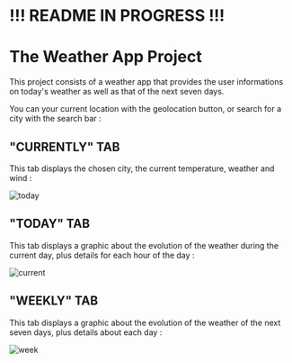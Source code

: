 # !!! README IN PROGRESS !!!

# The Weather App Project

This project consists of a weather app that provides the user informations on today's weather as well as that of the next seven days.

You can your current location with the geolocation button, or search for a city with the search bar :

## "CURRENTLY" TAB

This tab displays the chosen city, the current temperature, weather and wind :

![today](https://github.com/Claken/Piscine_Flutter/assets/51683861/355143ce-2134-43ce-abe2-66a150a17d6d)

## "TODAY" TAB

This tab displays a graphic about the evolution of the weather during the current day, plus details for each hour of the day  :

![current](https://github.com/Claken/Piscine_Flutter/assets/51683861/5fa8d66a-df7a-4d5a-9362-a2df89f4687c)

## "WEEKLY" TAB

This tab displays a graphic about the evolution of the weather of the next seven days, plus details about each day :

![week](https://github.com/Claken/Piscine_Flutter/assets/51683861/d11298a3-2404-4f85-899a-bfb09b05bada)


